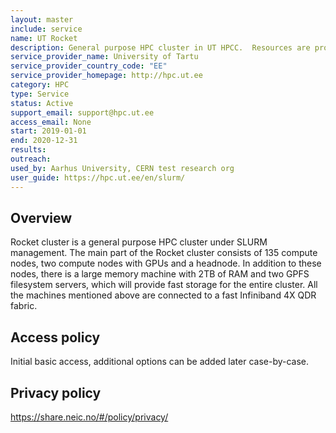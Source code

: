 ```yaml
---
layout: master
include: service
name: UT Rocket
description: General purpose HPC cluster in UT HPCC.  Resources are provided for free under NeIC sponsorship and will not incur actual invoices.
service_provider_name: University of Tartu
service_provider_country_code: "EE"
service_provider_homepage: http://hpc.ut.ee
category: HPC
type: Service
status: Active
support_email: support@hpc.ut.ee
access_email: None
start: 2019-01-01
end: 2020-12-31
results:
outreach:
used_by: Aarhus University, CERN test research org
user_guide: https://hpc.ut.ee/en/slurm/
---
```

<h2>Overview</h2>Rocket cluster is a general purpose HPC cluster under SLURM management. The main part of the Rocket cluster consists of 135 compute nodes, two compute nodes with GPUs and a headnode. In addition to these nodes, there is a large memory machine with 2TB of RAM and two GPFS filesystem servers, which will provide fast storage for the entire cluster. All the machines mentioned above are connected to a fast Infiniband 4X QDR fabric.

## Access policy
Initial basic access, additional options can be added later case-by-case.

## Privacy policy
https://share.neic.no/#/policy/privacy/
